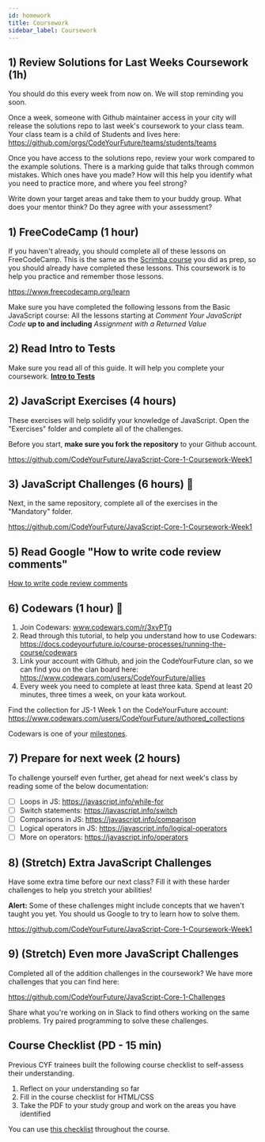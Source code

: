 ```yaml
---
id: homework
title: Coursework
sidebar_label: Coursework
---
```


## 1) Review Solutions for Last Weeks Coursework (1h)

You should do this every week from now on. We will stop reminding you soon.

Once a week, someone with Github maintainer access in your city will release the solutions repo to last week's coursework to your class team.
Your class team is a child of Students and lives here: https://github.com/orgs/CodeYourFuture/teams/students/teams

Once you have access to the solutions repo, review your work compared to the example solutions. There is a marking guide that talks through common mistakes. Which ones have you made? How will this help you identify what you need to practice more, and where you feel strong?

Write down your target areas and take them to your buddy group. What does your mentor think? Do they agree with your assessment?

## 1) FreeCodeCamp (1 hour)

If you haven't already, you should complete all of these lessons on FreeCodeCamp. This is the same as the [Scrimba course](https://scrimba.com/learn/basicjavascript) you did as prep, so you should already have completed these lessons. This coursework is to help you practice and remember those lessons.

https://www.freecodecamp.org/learn

Make sure you have completed the following lessons from the Basic JavaScript course: All the lessons starting at _Comment Your JavaScript Code_ **up to and including** _Assignment with a Returned Value_

## 2) Read Intro to Tests

Make sure you read all of this guide. It will help you complete your coursework.
[**Intro to Tests**](../../guides/intro-to-tests.md)

## 2) JavaScript Exercises (4 hours)

These exercises will help solidify your knowledge of JavaScript. Open the "Exercises" folder and complete all of the challenges.

Before you start, **make sure you fork the repository** to your Github account.

https://github.com/CodeYourFuture/JavaScript-Core-1-Coursework-Week1

## 3) JavaScript Challenges (6 hours) 🔑

Next, in the same repository, complete all of the exercises in the "Mandatory" folder.

https://github.com/CodeYourFuture/JavaScript-Core-1-Coursework-Week1

## 5) Read Google "How to write code review comments"

[How to write code review comments](https://google.github.io/eng-practices/review/reviewer/comments.html)

## 6) Codewars (1 hour) 🔑

1. Join Codewars: www.codewars.com/r/3xvPTg
2. Read through this tutorial, to help you understand how to use Codewars: https://docs.codeyourfuture.io/course-processes/running-the-course/codewars
3. Link your account with Github, and join the CodeYourFuture clan, so we can find you on the clan board here: https://www.codewars.com/users/CodeYourFuture/allies
4. Every week you need to complete at least three kata. Spend at least 20 minutes, three times a week, on your kata workout.

Find the collection for JS-1 Week 1 on the CodeYourFuture account: https://www.codewars.com/users/CodeYourFuture/authored_collections

Codewars is one of your [milestones](https://docs.codeyourfuture.io/Leaders/running-the-course/assessment/milestones).

## 7) Prepare for next week (2 hours)

To challenge yourself even further, get ahead for next week's class by reading some of the below documentation:

- [ ] Loops in JS: https://javascript.info/while-for
- [ ] Switch statements: https://javascript.info/switch
- [ ] Comparisons in JS: https://javascript.info/comparison
- [ ] Logical operators in JS: https://javascript.info/logical-operators
- [ ] More on operators: https://javascript.info/operators

## 8) (Stretch) Extra JavaScript Challenges

Have some extra time before our next class? Fill it with these harder challenges to help you stretch your abilities!

**Alert:** Some of these challenges might include concepts that we haven't taught you yet. You should us Google to try to learn how to solve them.

https://github.com/CodeYourFuture/JavaScript-Core-1-Coursework-Week1

## 9) (Stretch) Even more JavaScript Challenges

Completed all of the addition challenges in the coursework? We have more challenges that you can find here:

https://github.com/CodeYourFuture/JavaScript-Core-1-Challenges

Share what you're working on in Slack to find others working on the same problems. Try paired programming to solve these challenges.

## Course Checklist (PD - 15 min)

Previous CYF trainees built the following course checklist to self-assess their understanding. 

1. Reflect on your understanding so far 
2. Fill in the course checklist for HTML/CSS
3. Take the PDF to your study group and work on the areas you have identified

You can use [this checklist](https://cyf-course-checklist.netlify.app/) throughout the course.
